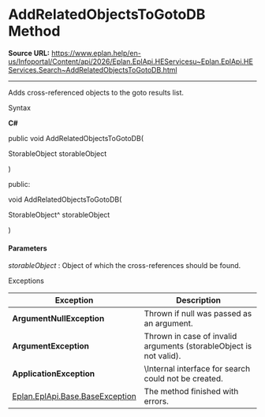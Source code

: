 # AddRelatedObjectsToGotoDB Method

**Source URL:** https://www.eplan.help/en-us/Infoportal/Content/api/2026/Eplan.EplApi.HEServicesu~Eplan.EplApi.HEServices.Search~AddRelatedObjectsToGotoDB.html

---

Adds cross-referenced objects to the goto results list.

Syntax

**C#**



public void AddRelatedObjectsToGotoDB( 

   StorableObject storableObject

)

public:

void AddRelatedObjectsToGotoDB( 

   StorableObject^ storableObject

)


#### Parameters

*storableObject*
:   Object of which the cross\-references should be found.

Exceptions

| Exception | Description |
| --- | --- |
| **ArgumentNullException** | Thrown if null was passed as an argument. |
| **ArgumentException** | Thrown in case of invalid arguments (storableObject is not valid). |
| **ApplicationException** | \Internal interface for search could not be created. |
| [Eplan.EplApi.Base.BaseException](Eplan.EplApi.Baseu~Eplan.EplApi.Base.BaseException.html) | The method finished with errors. |
